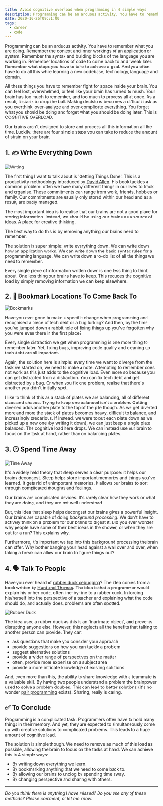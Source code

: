 ```yaml
---
title: Avoid cognitive overload when programming in 4 simple ways
description: Programming can be an arduous activity. You have to remember what you are doing, the context and inner workings of a system, the building blocks of the language you are using. All while coming up with creative solutions to problems. All this can lead to COGNITIVE OVERLOAD. Luckily, there are some simple steps we can take to avoid this.
date: 2020-10-26T09:51:00
tags:
  - career
  - code
---
```


Programming can be an arduous activity. You have to remember what you are doing. Remember the context and inner workings of an application or system. Remember the syntax and building blocks of the language you are working in. Remember locations of code to come back to and tweak later. Remember what steps you have to take to achieve a goal. And you often have to do all this while learning a new codebase, technology, language and domain.

All these things you have to remember fight for space inside your brain. You can feel lost, overwhelmed, or feel like your brain has turned to mush. Your brain has too much to remember, and too much to process all at once. As a result, it starts to drop the ball. Making decisions becomes a difficult task as you overthink, over-analyze and over-complicate [everything](https://www.psychologytoday.com/gb/blog/in-practice/201810/seven-thinking-errors-contribute-mental-overload). You forget what you should be doing and forget what you should be doing later. This is COGNITIVE OVERLOAD.

Our brains aren't designed to store and process all this information all the [time](https://www.gamasutra.com/view/feature/190891/programmer_interrupted.php?print=1). Luckily, there are four simple steps you can take to reduce the amount of strain on your brain.

## 1. ✍️ Write Everything Down

![Writing](/img/writing.jpg)

The first thing I want to talk about is 'Getting Things Done'. This is a productivity methodology introduced by [David Allen](https://gettingthingsdone.com/). His book tackles a common problem: often we have many different things in our lives to track and organise. These commitments can range from work, friends, hobbies or family. Our commitments are usually only stored within our head and as a result, are badly managed.

The most important idea is to realise that our brains are not a good place for storing information. Instead, we should be using our brains as a source of ideas. A place for creative thinking.

The best way to do this is by removing anything our brains need to remember.

The solution is super simple: write everything down. We can write down how an application works. We can write down the basic syntax rules for a programming language. We can write down a to-do list of all the things we need to remember.

Every single piece of information written down is one less thing to think about. One less thing our brains have to keep. This reduces the cognitive load by simply removing information we can keep elsewhere.

## 2. 🔖 Bookmark Locations To Come Back To

![Bookmarks](/img/bookmarks.jpg)

Have you ever gone to make a specific change when programming and recognised a piece of tech debt or a bug lurking? And then, by the time you've jumped down a rabbit hole of fixing things up you've forgotten why you were even there in the first place?

Every single distraction we get when programming is one more thing to remember later. Yet, fixing bugs, improving code quality and cleaning up tech debt are all important.

Again, the solution here is simple: every time we want to diverge from the task we started on, we need to make a note. Attempting to remember does not work as this just adds to the cognitive load. Even more so because you can get distracted from a distraction. You can fix tech debt and get distracted by a bug. Or when you fix one problem, realise that there's another you didn't initially spot.

I like to think of this as a stack of plates we are balancing, all of different sizes and shapes. Trying to keep one balanced isn't a problem. Getting diverted adds another plate to the top of the pile though. As we get diverted more and more the stack of plates becomes heavy, difficult to balance, and increasingly precarious. If instead, we were to put each plate down as we picked up a new one (by writing it down), we can just keep a single plate balanced. The cognitive load here drops. We can instead use our brain to focus on the task at hand, rather than on balancing plates.

## 3. 🕑 Spend Time Away

![Time Away](/img/relax.jpg)

It's a widely held theory that sleep serves a clear purpose: it helps our brains decongest. Sleep helps store important memories and things you've learned. It gets rid of unimportant memories. It allows our brains to sort through complicated thoughts and [feelings](https://www.healthline.com/health/why-do-we-dream).

Our brains are complicated devices. It's rarely clear how they work or what they are doing, and they are not well understood.

But, this idea that sleep helps decongest our brains gives a powerful insight. Our brains are capable of doing _background processing_. We don't have to actively think on a problem for our brains to digest it. Did you ever wonder why people have some of their best ideas in the shower, or when they are out for a run? This explains why.

Furthermore, it's important we tap into this background processing the brain can offer. Why bother banging your head against a wall over and over, when taking a break can allow our brain to figure things out?

## 4. 🗣️ Talk To People

Have you ever heard of [rubber duck debugging](https://en.wikipedia.org/wiki/Rubber_duck_debugging)? The idea comes from a book written by [Hunt and Thomas](https://pragprog.com/titles/tpp20/the-pragmatic-programmer-20th-anniversary-edition/). The idea is that a programmer would explain his or her code, often line-by-line to a rubber duck. In forcing his/herself into the perspective of a teacher and explaining what the code should do, and actually does, problems are often spotted.

![Rubber Duck](/img/duck.jpg)

The idea used a rubber duck as this is an 'inanimate object', and prevents disrupting anyone else. However, this neglects all the benefits that talking to another person can provide. They can:

- ask questions that make you consider your approach
- provide suggestions on how you can tackle a problem
- suggest alternative solutions
- provide a wider range of perspectives on the matter
- often, provide more expertise on a subject area
- provide a more intricate knowledge of existing solutions

And, even more than this, the ability to share knowledge with a teammate is a valuable skill. By having two people understand a problem the brainpower used to solve a problem doubles. This can lead to better solutions (it's no wonder [pair programming](https://en.wikipedia.org/wiki/Pair_programming) exists). Sharing, really is caring.

## ✅ To Conclude

Programming is a complicated task. Programmers often have to hold many things in their memory. And yet, they are expected to simultaneously come up with creative solutions to complicated problems. This leads to a huge amount of cognitive load.

The solution is simple though. We need to remove as much of this load as possible, allowing the brain to focus on the tasks at hand. We can achieve this in 4 simple ways:

- By writing down everything we learn.
- By bookmarking anything that we need to come back to.
- By allowing our brains to unclog by spending time away.
- By changing perspective and sharing with others.

---

_Do you think there is anything I have missed? Do you use any of these methods? Please comment, or let me know._
